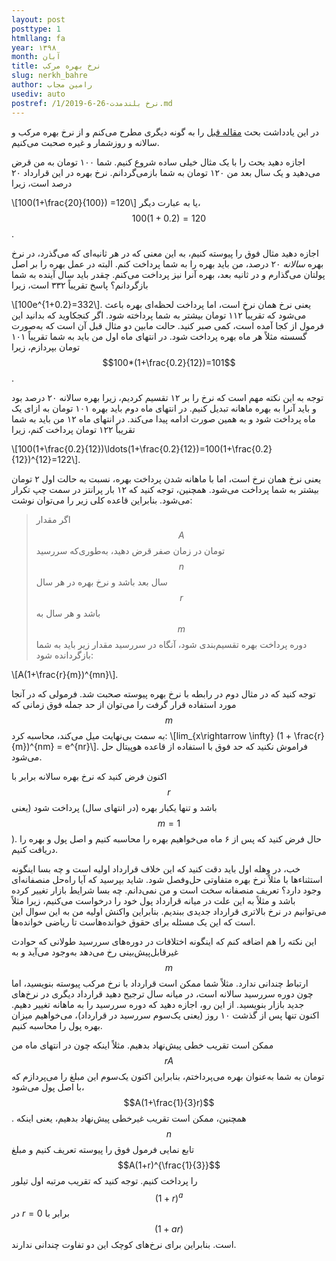 ```yaml
---
layout: post
posttype: 1
htmllang: fa
year: ۱۳۹۸
month: آبان
title: ‌نرخ بهره مرکب
slug: nerkh_bahre
author: رامین مجاب
usediv: auto
postref: /1/2019-6-26-نرخ بلندمدت.md
---
```


در این یادداشت بحث [مقاله قبل](https://rmojab63.github.io/2019/06/26/nerkh_bolandmodat.html) را به گونه دیگری مطرح می‌کنم و از نرخ بهره مرکب و سالانه و روزشمار و غیره صحبت می‌کنیم.

اجازه دهید بحث را با یک مثال خیلی ساده شروع کنیم. شما ۱۰۰ تومان به من قرض می‌دهید و یک سال بعد من ۱۲۰ تومان به شما بازمی‌گردانم. نرخ بهره در این قرارداد ۲۰ درصد است، زیرا 

\\[100(1+\frac{20}{100}) =120\\]
یا به عبارت دیگر، $$100(1+0.2)=120$$.

اجازه دهید مثال فوق را پیوسته کنیم، به این معنی که در هر ثانیه‌ای که می‌گذرد، در نرخ بهره *سالانه* ۲۰ درصد، من باید بهره را به شما پرداخت کنم. البته در عمل بهره را بر اصل پولتان می‌گذارم و در ثانیه بعد، بهره آنرا نیز پرداخت می‌کنم. چقدر باید سال آینده به شما بازگردانم؟ پاسخ تقریباً ۳۳۲ است، زیرا

\\[100e^{1+0.2}=332\\].
یعنی نرخ همان نرخ است، اما پرداخت لحظه‌ای بهره باعث می‌شود که تقریباً ۱۱۲ تومان بیشتر به شما پرداخته شود. اگر کنجکاوید که بدانید این فرمول از کجا آمده است،‌ کمی صبر کنید. حالت مابین دو مثال قبل آن است که به‌صورت گسسته مثلاً هر ماه بهره پرداخت شود. در انتهای ماه اول من باید به شما تقریباً ۱۰۱ تومان بپردازم، زیرا 
$$100*(1+\frac{0.2}{12})=101$$.

توجه به این نکته مهم است که نرخ را بر ۱۲ تقسیم کردیم، زیرا بهره سالانه ۲۰ درصد بود و باید آنرا به بهره ماهانه تبدیل کنیم. در انتهای ماه دوم باید بهره ۱۰۱ تومان به ازای یک ماه پرداخت شود و به همین صورت ادامه پیدا می‌کند. در انتهای ماه ۱۲ من باید به شما تقریباً ۱۲۲ تومان پرداخت کنم، زیرا

\\[100(1+\frac{0.2}{12})\ldots(1+\frac{0.2}{12})=100(1+\frac{0.2}{12})^{12}=122\\].

یعنی نرخ همان نرخ است، اما با ماهانه شدن پرداخت بهره، نسبت به حالت اول ۲ تومان بیشتر به شما پرداخت می‌شود. همچنین، توجه کنید که ۱۲ بار پرانتز در سمت چپ تکرار می‌شود. بنابراین قاعده کلی زیر را می‌توان نوشت:

> اگر مقدار $$A$$ تومان در زمان صفر قرض دهید، به‌طوری‌که سررسید $$n$$ سال بعد باشد و نرخ بهره در هر سال $$r$$ باشد و هر سال به $$m$$ دوره پرداخت بهره تقسیم‌بندی شود، آنگاه در سررسید مقدار زیر باید به شما بازگردانده شود:

\\[A(1+\frac{r}{m})^{mn}\\].
 
توجه کنید که در مثال دوم در رابطه با نرخ بهره پیوسته صحبت شد. فرمولی که در آنجا مورد استفاده قرار گرفت را می‌توان از حد جمله فوق زمانی که $$m$$ به سمت بی‌نهایت میل می‌کند، محاسبه کرد:
\\[lim_{x\rightarrow \infty} (1 + \frac{r}{m})^{nm} = e^{nr}\\].
فراموش نکنید که حد فوق با استفاده از قاعده هوپیتال حل می‌شود.

اکنون فرض کنید که نرخ بهره سالانه برابر با $$r$$ باشد و تنها یکبار بهره (در انتهای سال) پرداخت شود (یعنی $$m=1$$). حال فرض کنید که پس از ۶ ماه می‌خواهیم بهره را محاسبه کنیم و اصل پول و بهره را دریافت کنیم.
 
خب، در وهله اول باید دقت کنید که این خلاف قرارداد اولیه است و چه بسا اینگونه استثناء‌ها با مثلاً نرخ بهره متفاوتی حل‌وفصل شود. شاید بپرسید که آیا راه‌حل منصفانه‌ای وجود دارد؟ تعریف منصفانه سخت است و من نمی‌دانم. چه بسا شرایط بازار تغییر کرده باشد و مثلاً به این علت در میانه قرارداد پول خود را درخواست می‌کنیم، زیرا مثلاً می‌توانیم در نرخ بالاتری قرارداد جدیدی ببندیم.  بنابراین واکنش اولیه من به این سوال این است که این یک مسئله برای حقوق خوانده‌هاست تا ریاضی خوانده‌ها. 

این نکته را هم اضافه کنم که اینگونه اختلافات در دوره‌های سررسید طولانی که حوادث غیرقابل‌پیش‌بینی رخ می‌دهد به‌وجود می‌آید و به $$m$$ ارتباط چندانی ندارد. مثلاً شما ممکن است قرارداد با نرخ مرکب پیوسته بنویسید، اما چون دوره سررسید سالانه است، در میانه سال ترجیح دهید قرارداد دیگری در نرخ‌های جدید بازار بنویسید. از این رو، اجازه دهید که دوره سررسید را به ماهانه تغییر دهیم. اکنون تنها پس از گذشت ۱۰ روز (یعنی یک‌سوم سررسید در قرارداد)، می‌‌خواهیم میزان بهره پول را محاسبه کنیم.

ممکن است تقریب خطی پیش‌نهاد بدهیم. مثلاً اینکه چون در انتهای ماه من $$rA$$ تومان به شما به‌عنوان بهره می‌پرداختم، بنابراین اکنون یک‌سوم این مبلغ را می‌پردازم که با اصل پول می‌شود، $$A(1+\frac{1}{3}r)$$. همچنین، ممکن است تقریب غیرخطی پیش‌نهاد بدهیم، یعنی اینکه $$n$$ تابع نمایی فرمول فوق را پیوسته تعریف کنیم و مبلغ $$A(1+r)^{\frac{1}{3}}$$ را پرداخت کنیم.
توجه کنید که تقریب مرتبه اول تیلور $$(1+r)^a$$ در $r=0$ برابر با $$(1+ar)$$ است. بنابراین برای نرخ‌های کوچک این دو تفاوت چندانی ندارند.